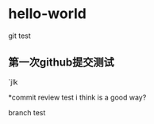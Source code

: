 # hello-world
git test

## 第一次github提交测试
`jlk

*commit review test
i think is a good way?

branch test